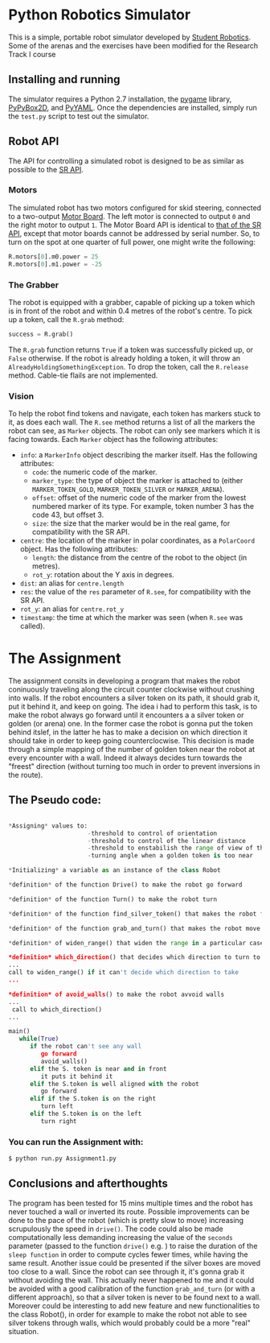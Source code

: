 # Python Robotics Simulator

This is a simple, portable robot simulator developed by [Student Robotics](https://studentrobotics.org).
Some of the arenas and the exercises have been modified for the Research Track I course

## Installing and running

The simulator requires a Python 2.7 installation, the [pygame](http://pygame.org/) library, [PyPyBox2D](https://pypi.python.org/pypi/pypybox2d/2.1-r331), and [PyYAML](https://pypi.python.org/pypi/PyYAML/).
Once the dependencies are installed, simply run the `test.py` script to test out the simulator.

## Robot API

The API for controlling a simulated robot is designed to be as similar as possible to the [SR API][sr-api].

### Motors

The simulated robot has two motors configured for skid steering, connected to a two-output [Motor Board](https://studentrobotics.org/docs/kit/motor_board). The left motor is connected to output `0` and the right motor to output `1`.
The Motor Board API is identical to [that of the SR API](https://studentrobotics.org/docs/programming/sr/motors/), except that motor boards cannot be addressed by serial number. So, to turn on the spot at one quarter of full power, one might write the following:

```python
R.motors[0].m0.power = 25
R.motors[0].m1.power = -25
```

### The Grabber ###

The robot is equipped with a grabber, capable of picking up a token which is in front of the robot and within 0.4 metres of the robot's centre. To pick up a token, call the `R.grab` method:

```python
success = R.grab()
```

The `R.grab` function returns `True` if a token was successfully picked up, or `False` otherwise. If the robot is already holding a token, it will throw an `AlreadyHoldingSomethingException`.
To drop the token, call the `R.release` method.
Cable-tie flails are not implemented.

### Vision ###

To help the robot find tokens and navigate, each token has markers stuck to it, as does each wall. The `R.see` method returns a list of all the markers the robot can see, as `Marker` objects. The robot can only see markers which it is facing towards.
Each `Marker` object has the following attributes:

* `info`: a `MarkerInfo` object describing the marker itself. Has the following attributes:
  * `code`: the numeric code of the marker.
  * `marker_type`: the type of object the marker is attached to (either `MARKER_TOKEN_GOLD`, `MARKER_TOKEN_SILVER` or `MARKER_ARENA`).
  * `offset`: offset of the numeric code of the marker from the lowest numbered marker of its type. For example, token number 3 has the code 43, but offset 3.
  * `size`: the size that the marker would be in the real game, for compatibility with the SR API.
* `centre`: the location of the marker in polar coordinates, as a `PolarCoord` object. Has the following attributes:
  * `length`: the distance from the centre of the robot to the object (in metres).
  * `rot_y`: rotation about the Y axis in degrees.
* `dist`: an alias for `centre.length`
* `res`: the value of the `res` parameter of `R.see`, for compatibility with the SR API.
* `rot_y`: an alias for `centre.rot_y`
* `timestamp`: the time at which the marker was seen (when `R.see` was called).

[sr-api]: https://studentrobotics.org/docs/programming/sr/

# The Assignment
The assignment consits in developing a program that makes the robot coninuously traveling along the circuit counter clockwise without crushing into walls. If the robot encounters a silver token on its path, it should grab it, put it behind it, and keep on going.
The idea i had to perform this task, is to make the robot always go forward until it encounters a a silver token or golden (or arena) one. In the former case the robot is gonna put the token behind itslef, in the latter he has to make a decision on which direction it should take in order to keep going counterclocwise. This decision is made through a simple mapping of the number of golden token near the robot at every encounter with a wall. Indeed it always decides turn towards the "freest" direction (without turning too much in order to prevent inversions in the route).

## The Pseudo code:
```python

*Assigning* values to: 
                      -threshold to control of orientation
                      -threshold to control of the linear distance
                      -threshold to enstabilish the range of view of the robot for silver tokens
                      -turning angle when a golden token is too near

*Initializing* a variable as an instance of the class Robot

*definition* of the function Drive() to make the robot go forward

*definition* of the function Turn() to make the robot turn

*definition* of the function find_silver_token() that makes the robot find the closest silver token in a certain circle of ray r and in a specific field of view (-45deg, +45deg)

*definition* of the function grab_and_turn() that makes the robot move the token behind itself

*definition* of widen_range() that widen the range in a particular case in which the robot doesn't exactly know where to turn

*definition* which_direction() that decides which direction to turn to when the robot is too near to a golden token
...
call to widen_range() if it can't decide which direction to take
...

*definition* of avoid_walls() to make the robot avvoid walls 
...
 call to which_direction()
...

main()
   while(True)
      if the robot can't see any wall
         go forward
         avoid_walls()
      elif the S. token is near and in front
         it puts it behind it
      elif the S.token is well aligned with the robot
         go forward
      elif if the S.token is on the right 
         turn left
      elif the S.token is on the left
         turn right
```

### You can run the Assignment with:

```bash
$ python run.py Assignment1.py
```
## Conclusions and afterthoughts

The program has been tested for 15 mins multiple times and the robot has never touched a wall or inverted its route.
Possible improvements can be done to the pace of the robot (which is pretty slow to move) increasing scrupulously the speed in `drive()`.
The code could also be made computationally less demanding increasing the value of the `seconds` parameter (passed to the function `drive()` e.g. ) to raise the duration of the `sleep function` in order to compute cycles fewer times, while having the same result.
Another issue could be presented if the silver boxes are moved too close to a wall. Since the robot can see through it, it's gonna grab it without avoiding the wall. This actually never happened to me and it could be avoided with a good calibration of the function `grab_and_turn` (or with a different approach), so that a silver token is never to be found next to a wall.
Moreover could be interesting to add new feature and new functionalities to the class Robot(), in order for example to make the robot not able to see silver tokens through walls, which would probably could be a more "real" situation. 


